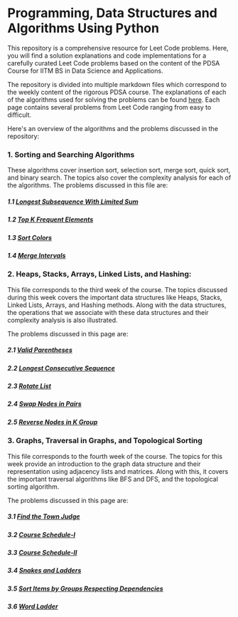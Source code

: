 # Programming, Data Structures and Algorithms Using Python

This repository is a comprehensive resource for Leet Code problems. Here, you will find a solution explanations and code implementations for a carefully curated Leet Code problems based on the 
content of the PDSA Course for IITM BS in Data Science and Applications. 

The repository is divided into multiple markdown files which correspond to the weekly content of the rigorous PDSA course. The explanations of each of the algorithms used for solving the problems can be 
found [here](https://pdsaiitm.github.io/). Each page contains several problems from Leet Code ranging from easy to difficult. 

Here's an overview of the algorithms and the problems discussed in the repository:
### 1. Sorting and Searching Algorithms
These algorithms cover insertion sort, selection sort, merge sort, quick sort, and binary search. The topics also cover the complexity analysis for each of the algorithms. 
The problems discussed in this file are:
##### 1.1 [Longest Subsequence With Limited Sum](https://leetcode.com/problems/longest-subsequence-with-limited-sum/description/)
##### 1.2 [Top K Frequent Elements](https://leetcode.com/problems/top-k-frequent-elements/description/)
##### 1.3 [Sort Colors](https://leetcode.com/problems/sort-colors/description/)
##### 1.4 [Merge Intervals](https://leetcode.com/problems/merge-intervals/description/)

### 2. Heaps, Stacks, Arrays, Linked Lists, and Hashing:
This file corresponds to the third week of the course. The topics discussed during this week covers the important data structures like Heaps, Stacks, Linked Lists, Arrays, and Hashing methods. Along with 
the data structures, the operations that we associate with these data structures and their complexity analysis is also illustrated. 

The problems discussed in this page are:
##### 2.1 [Valid Parentheses](https://leetcode.com/problems/valid-parentheses/description/)
##### 2.2 [Longest Consecutive Sequence](https://leetcode.com/problems/longest-consecutive-sequence/description/)
##### 2.3 [Rotate List](https://leetcode.com/problems/rotate-list/description/)
##### 2.4 [Swap Nodes in Pairs](https://leetcode.com/problems/swap-nodes-in-pairs/description/)
##### 2.5 [Reverse Nodes in K Group](https://leetcode.com/problems/reverse-nodes-in-k-group/description/)

### 3. Graphs, Traversal in Graphs, and Topological Sorting
This file corresponds to the fourth week of the course. The topics for this week provide an introduction to the graph data structure and their representation using adjacency lists and matrices. Along with this,
it covers the important traversal algorithms like BFS and DFS, and the topological sorting algorithm. 

The problems discussed in this page are:
##### 3.1 [Find the Town Judge](https://leetcode.com/problems/find-the-town-judge/description/)
##### 3.2 [Course Schedule-I](https://leetcode.com/problems/course-schedule/description/)
##### 3.3 [Course Schedule-II](https://leetcode.com/problems/course-schedule-ii/description/)
##### 3.4 [Snakes and Ladders](https://leetcode.com/problems/snakes-and-ladders/description/)
##### 3.5 [Sort Items by Groups Respecting Dependencies](https://leetcode.com/problems/sort-items-by-groups-respecting-dependencies/description/)
##### 3.6 [Word Ladder](https://leetcode.com/problems/word-ladder/description/)
